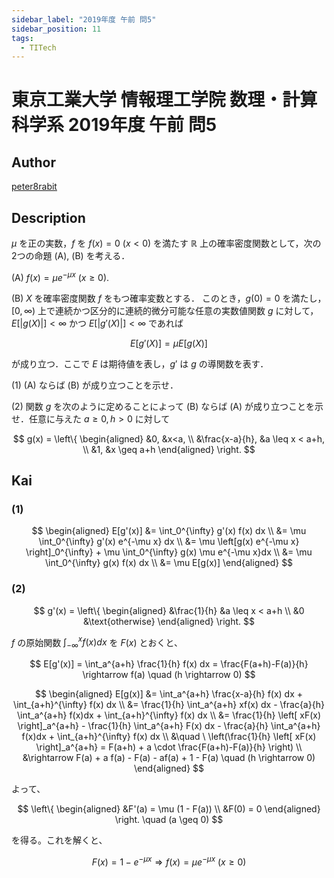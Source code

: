 ```yaml
---
sidebar_label: "2019年度 午前 問5"
sidebar_position: 11
tags:
  - TITech
---
```

# 東京工業大学 情報理工学院 数理・計算科学系 2019年度 午前 問5

## **Author**
[peter8rabit](https://github.com/peter8rabit)

## **Description**
$\mu$ を正の実数，$f$ を $f(x)=0 \ (x<0)$ を満たす $\mathbb{R}$ 上の確率密度関数として，次の2つの命題 (A), (B) を考える．

(A) $f(x) = \mu e^{-\mu x} \ (x \geq 0)$.

(B) $X$ を確率密度関数 $f$ をもつ確率変数とする．
このとき，$g(0) = 0$ を満たし，$[0, \infty)$ 上で連続かつ区分的に連続的微分可能な任意の実数値関数 $g$ に対して，$E[|g(X)|] < \infty$ かつ $E[|g'(X)|] < \infty$ であれば

$$
E[g'(X)] = \mu E[g(X)]
$$

が成り立つ．ここで $E$ は期待値を表し，$g′$ は $g$ の導関数を表す．

(1) (A) ならば (B) が成り立つことを示せ．

(2) 関数 $g$ を次のように定めることによって (B) ならば (A) が成り立つことを示せ．任意に与えた $a \geq 0, h > 0$ に対して

$$
g(x) = \left\{ \begin{aligned}
    &0, &x<a, \\
    &\frac{x-a}{h}, &a \leq x < a+h, \\
    &1, &x \geq a+h
\end{aligned} \right.
$$

## **Kai**
### (1)

$$
\begin{aligned}
E[g'(x)] &= \int_0^{\infty} g'(x) f(x) dx \\
&= \mu \int_0^{\infty} g'(x) e^{-\mu x} dx \\
&= \mu \left[g(x) e^{-\mu x} \right]_0^{\infty} + \mu \int_0^{\infty} g(x) \mu e^{-\mu x}dx \\
&= \mu \int_0^{\infty} g(x) f(x) dx \\
&= \mu E[g(x)]
\end{aligned}
$$

### (2)

$$
g'(x) = \left\{ \begin{aligned}
    &\frac{1}{h} &a \leq x < a+h \\
    &0 &\text{otherwise}
\end{aligned} \right.
$$

$f$ の原始関数 $\int_{-\infty}^x f(x) dx$ を $F(x)$ とおくと、

$$
E[g'(x)] = \int_a^{a+h} \frac{1}{h} f(x) dx = \frac{F(a+h)-F(a)}{h} \rightarrow f(a) \quad (h \rightarrow 0)
$$

$$
\begin{aligned}
E[g(x)] &= \int_a^{a+h} \frac{x-a}{h} f(x) dx + \int_{a+h}^{\infty} f(x) dx \\
&= \frac{1}{h} \int_a^{a+h} xf(x) dx - \frac{a}{h} \int_a^{a+h} f(x)dx + \int_{a+h}^{\infty} f(x) dx \\
&= \frac{1}{h} \left[ xF(x) \right]_a^{a+h} - \frac{1}{h} \int_a^{a+h} F(x) dx - \frac{a}{h} \int_a^{a+h} f(x)dx + \int_{a+h}^{\infty} f(x) dx \\
&\quad \ \left(\frac{1}{h} \left[ xF(x) \right]_a^{a+h} = F(a+h) + a \cdot \frac{F(a+h)-F(a)}{h} \right) \\
&\rightarrow F(a) + a f(a) - F(a) - af(a) + 1 - F(a) \quad (h \rightarrow 0)  
\end{aligned}
$$

よって、

$$
\left\{ \begin{aligned}
    &F'(a) = \mu (1 - F(a)) \\
    &F(0) = 0
\end{aligned} \right.
\quad (a \geq 0)
$$

を得る。これを解くと、

$$
F(x) = 1 - e^{-\mu x} \Rightarrow f(x) = \mu e^{-\mu x} \ (x \geq 0)
$$